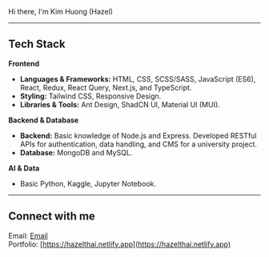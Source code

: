 Hi there, I'm Kim Huong (Hazel)

---

## Tech Stack

**Frontend**
- **Languages & Frameworks:** HTML, CSS, SCSS/SASS, JavaScript (ES6), React, Redux, React Query, Next.js, and TypeScript.
- **Styling:** Tailwind CSS, Responsive Design.
- **Libraries & Tools:** Ant Design, ShadCN UI, Material UI (MUI).

**Backend & Database**
- **Backend:** Basic knowledge of Node.js and Express. Developed RESTful APIs for authentication, data handling, and CMS for a university project.
- **Database:** MongoDB and MySQL.
  
**AI & Data**
- Basic Python, Kaggle, Jupyter Notebook.

---

## Connect with me
Email: [Email](mailto:hazelthai.fw@gmail.com)  
Portfolio: [https://hazelthai.netlify.app](https://hazelthai.netlify.app)

